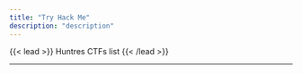 ```yaml
---
title: "Try Hack Me"
description: "description"
---
```


{{< lead >}}
Huntres CTFs list
{{< /lead >}}

---
  
